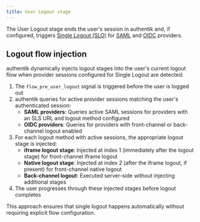 ```yaml
---
title: User Logout stage
---
```


The User Logout stage ends the user's session in authentik and, if configured, triggers [Single Logout (SLO)](../../providers/single-logout/index.md) for [SAML](../../providers/saml/saml_single_logout.md) and [OIDC](../../providers/oauth2/frontchannel_and_backchannel_logout.mdx) providers.

## Logout flow injection

authentik dynamically injects logout stages into the user's current logout flow when provider sessions configured for Single Logout are detected:

1. The `flow_pre_user_logout` signal is triggered before the user is logged out
2. authentik queries for active provider sessions matching the user's authenticated session:
    - **SAML providers**: Queries active SAML sessions for providers with an SLS URL and logout method configured
    - **OIDC providers**: Queries for providers with front-channel or back-channel logout enabled
3. For each logout method with active sessions, the appropriate logout stage is injected:
    - **iframe logout stage**: Injected at index 1 (immediately after the logout stage) for front-channel iframe logout
    - **Native logout stage**: Injected at index 2 (after the iframe logout, if present) for front-channel native logout
    - **Back-channel logout**: Executed server-side without injecting additional stages
4. The user progresses through these injected stages before logout completes

This approach ensures that single logout happens automatically without requiring explicit flow configuration.
